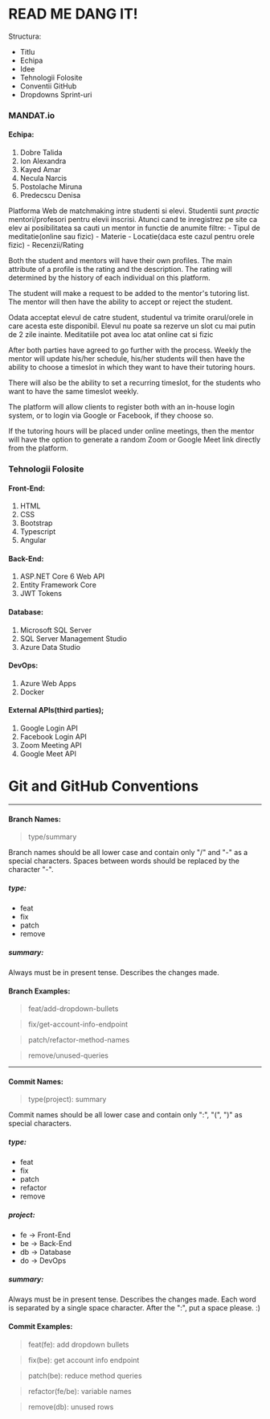 # READ ME DANG IT!

Structura:
- Titlu
- Echipa
- Idee
- Tehnologii Folosite
- Conventii GitHub
- Dropdowns Sprint-uri

### MANDAT.io


#### Echipa:

1. Dobre Talida
1. Ion Alexandra
1. Kayed Amar
1. Necula Narcis
1. Postolache Miruna
1. Predecscu Denisa

Platforma Web de matchmaking intre studenti si elevi.
Studentii sunt _practic_ mentori/profesori pentru elevii inscrisi.
Atunci cand te inregistrez pe site ca elev ai posibilitatea sa cauti un mentor in functie de anumite filtre:
    - Tipul de meditatie(online sau fizic)
    - Materie
    - Locatie(daca este cazul pentru orele fizic)
    - Recenzii/Rating

Both the student and mentors will have their own profiles. The main attribute of a profile is the rating and the description.
The rating will determined by the history of each individual on this platform.

The student will make a request to be added to the mentor's tutoring list.
The mentor will then have the ability to accept or reject the student.

Odata acceptat elevul de catre student, studentul va trimite orarul/orele in care acesta este disponibil. Elevul nu poate sa rezerve un slot cu mai putin de 2 zile inainte.
Meditatiile pot avea loc atat online cat si fizic




After both parties have agreed to go further with the process.
Weekly the mentor will update his/her schedule, his/her students will then have the ability to choose a timeslot in which they want to have their tutoring hours.

There will also be the ability to set a recurring timeslot, for the students who want to have the same timeslot weekly.

The platform will allow clients to register both with an in-house login system, or to login via Google or Facebook, if they choose so.

If the tutoring hours will be placed under online meetings, then the mentor will have the option to generate a random Zoom or Google Meet link directly from the platform.


### Tehnologii Folosite
#### Front-End:
1. HTML
2. CSS
5. Bootstrap
6. Typescript
7. Angular

#### Back-End:
1. ASP.NET Core 6 Web API
2. Entity Framework Core
3. JWT Tokens

#### Database:
1. Microsoft SQL Server
2. SQL Server Management Studio
3. Azure Data Studio

#### DevOps:
1. Azure Web Apps
2. Docker

#### External APIs(third parties);
1. Google Login API
2. Facebook Login API
3. Zoom Meeting API
4. Google Meet API




# Git and GitHub Conventions
---
#### Branch Names:
> type/summary

Branch names should be all lower case and contain only "/" and "-" as a special characters.
Spaces between words should be replaced by the character "-".

##### type:
- feat
- fix
- patch
- remove

##### summary:
Always must be in present tense.
Describes the changes made.

#### Branch Examples:
> feat/add-dropdown-bullets

> fix/get-account-info-endpoint

> patch/refactor-method-names

> remove/unused-queries


---

#### Commit Names:
> type(project): summary

Commit names should be all lower case and contain only ":", "(", ")" as special characters.

##### type:
- feat
- fix
- patch
- refactor
- remove

##### project:
- fe -> Front-End
- be -> Back-End
- db -> Database
- do -> DevOps

##### summary:
Always must be in present tense.
Describes the changes made.
Each word is separated by a single space character.
After the ":", put a space please. :)

#### Commit Examples:
> feat(fe): add dropdown bullets

> fix(be): get account info endpoint

> patch(be): reduce method queries

> refactor(fe/be): variable names

> remove(db): unused rows

























